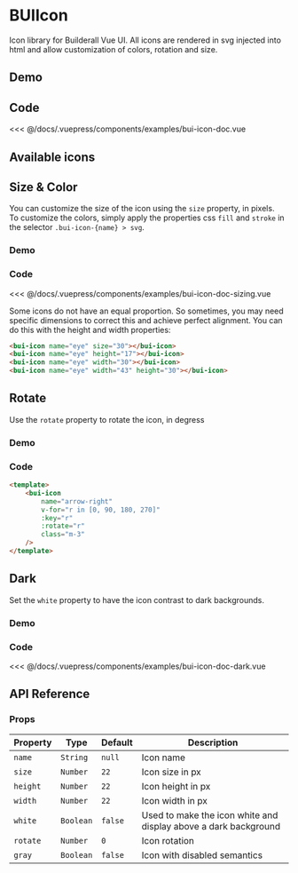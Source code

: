 # BUIIcon
Icon library for Builderall Vue UI. All icons are rendered in svg injected into html and allow customization of colors, rotation and size.

## Demo
<Demo componentName="examples-bui-icon-doc" />

## Code
<SourceCode>
<<< @/docs/.vuepress/components/examples/bui-icon-doc.vue
</SourceCode>

## Available icons
<Demo componentName="examples-bui-icon-doc-list" />

## Size & Color

You can customize the size of the icon using the `size` property, in pixels.
<br>
To customize the colors, simply apply the properties css `fill` and `stroke` in the selector `.bui-icon-{name} > svg`.

### Demo
<Demo componentName="examples-bui-icon-doc-sizing" />

### Code
<SourceCode>
<<< @/docs/.vuepress/components/examples/bui-icon-doc-sizing.vue
</SourceCode>

Some icons do not have an equal proportion. So sometimes, you may need specific dimensions to correct this and achieve perfect alignment. You can do this with the height and width properties:

<template>
<div class="icons-demo-size">
  <bui-icon name="eye" size="30"></bui-icon>
  <bui-icon name="eye" height="17"></bui-icon>
  <bui-icon name="eye" width="30"></bui-icon>
  <bui-icon name="eye" width="43" height="30"></bui-icon>
</div>
</template>

```html
<bui-icon name="eye" size="30"></bui-icon>
<bui-icon name="eye" height="17"></bui-icon>
<bui-icon name="eye" width="30"></bui-icon>
<bui-icon name="eye" width="43" height="30"></bui-icon>
```

## Rotate

Use the `rotate` property to rotate the icon, in degress

### Demo
<template>
	<bui-icon
		name="arrow-right"
		v-for="r in [0, 90, 180, 270]"
		:key="r"
		:rotate="r"
		class="m-3"
	/>
</template>

### Code
```html
<template>
	<bui-icon
		name="arrow-right"
		v-for="r in [0, 90, 180, 270]"
		:key="r"
		:rotate="r"
		class="m-3"
	/>
</template>
```

## Dark

Set the `white` property to have the icon contrast to dark backgrounds.

### Demo
<Demo componentName="examples-bui-icon-doc-dark" />

### Code
<SourceCode>
<<< @/docs/.vuepress/components/examples/bui-icon-doc-dark.vue
</SourceCode>

## API Reference

### Props

| Property | Type | Default | Description |
| -------- | ---- | ------- | ----------- |
| `name` | `String` | `null` | Icon name  |
| `size` | `Number` | `22` | Icon size in px |
| `height` | `Number` | `22` | Icon height in px |
| `width` | `Number` | `22` | Icon width in px |
| `white` | `Boolean` | `false` | Used to make the icon white and display above a dark background |
| `rotate` | `Number` | `0` | Icon rotation |
| `gray` | `Boolean` | `false` | Icon with disabled semantics